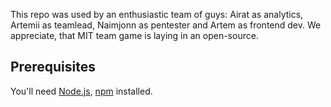 This repo was used by an enthusiastic team of guys: Airat as analytics, Artemii as teamlead, Naimjonn as pentester and Artem as frontend dev. We appreciate, that MIT team game is laying in an open-source.

## Prerequisites

You'll need [Node.js](https://nodejs.org/en/), [npm](https://www.npmjs.com/) installed.
